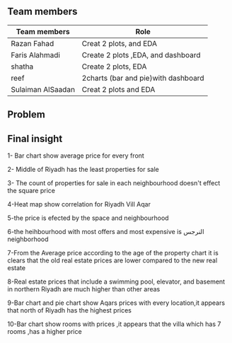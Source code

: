 
## Team members

| Team members   | Role |
| ----------- | ----------- |
| Razan Fahad |Creat 2 plots, and EDA |
| Faris Alahmadi |Create 2 plots ,EDA, and dashboard |
| shatha |Create 2 plots, EDA |
| reef |2charts (bar and pie)with dashboard |
| Sulaiman AlSaadan |Creat 2 plots and EDA |


## Problem


## Final insight

1- Bar chart show average price for every front

2- Middle of Riyadh has the least properties for sale

3- The count of properties for sale in each neighbourhood doesn't effect the square price

4-Heat map show correlation for Riyadh Vill Aqar

5-the price is efected by the space and neighbourhood

6-the heihbourhood with most offers and most expensive is النرجس neighborhood

7-From the Average price according to the age of the property chart it is clears that the old real estate prices are lower compared to the new real estate

8-Real estate prices that include a swimming pool, elevator, and basement in northern Riyadh are much higher than other areas

9-Bar chart and pie chart show Aqars prices with every location,it appears that north of Riyadh has the highest prices

10-Bar chart show rooms with prices ,it appears that the villa which has 7 rooms ,has a higher price





